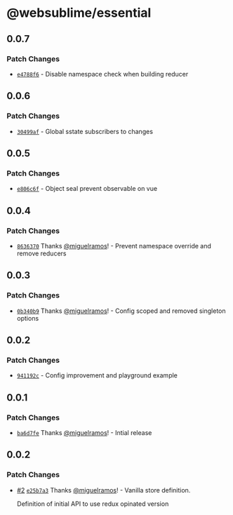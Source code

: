 # @websublime/essential

## 0.0.7

### Patch Changes

- [`e4788f6`](https://github.com/websublime/essential/commit/e4788f656f5807ae4cdf555637a90eb017f85c42) - Disable namespace check when building reducer

## 0.0.6

### Patch Changes

- [`30499af`](https://github.com/websublime/essential/commit/30499af2828a2b51b8814e15a7159c9a9d7a74bc) - Global sstate subscribers to changes

## 0.0.5

### Patch Changes

- [`e806c6f`](https://github.com/websublime/essential/commit/e806c6fc0846c5fef407404c2705a9320b7ee877) - Object seal prevent observable on vue

## 0.0.4

### Patch Changes

- [`8636370`](https://github.com/websublime/essential/commit/86363703d250e093686288f3388df2e6795d75ce) Thanks [@miguelramos](https://github.com/miguelramos)! - Prevent namespace override and remove reducers

## 0.0.3

### Patch Changes

- [`0b340b9`](https://github.com/websublime/essential/commit/0b340b9fb093785e73b7c8be2c20acf15ff73f58) Thanks [@miguelramos](https://github.com/miguelramos)! - Config scoped and removed singleton options

## 0.0.2

### Patch Changes

- [`941192c`](https://github.com/websublime/essential/commit/941192c13755a3ad3d11e41974d7b0905b7eae8e) - Config improvement and playground example

## 0.0.1

### Patch Changes

- [`ba6d7fe`](https://github.com/websublime/essential/commit/ba6d7fe8104b957a2dcec8dffedee82539d82ea2) Thanks [@miguelramos](https://github.com/miguelramos)! - Intial release

## 0.0.2

### Patch Changes

- [#2](https://github.com/websublime/essential/pull/2) [`e25b7a3`](https://github.com/websublime/essential/commit/e25b7a32c39bd6996094d8edc27bd432f014aa03) Thanks [@miguelramos](https://github.com/miguelramos)! - Vanilla store definition.

  Definition of initial API to use redux opinated version
